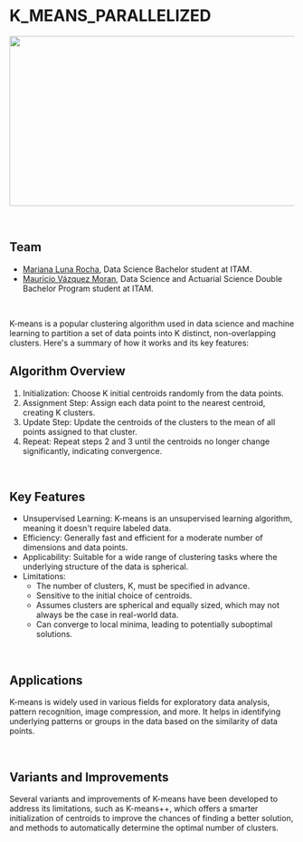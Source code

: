 # K_MEANS_PARALLELIZED

<p align="center">
  <img width="800" height="300" src="https://miro.medium.com/v2/resize:fit:1200/1*rw8IUza1dbffBhiA4i0GNQ.png">
</p>

</br>

## Team

- [Mariana Luna Rocha](https://github.com/MarianaMoons), Data Science Bachelor student at ITAM.
- [Mauricio Vázquez Moran](https://github.com/MauricioVazquezM), Data Science and Actuarial Science Double Bachelor Program student at ITAM.
  
</br>

K-means is a popular clustering algorithm used in data science and machine learning to partition a set of data points into K distinct, non-overlapping clusters. Here's a summary of how it works and its key features:

## Algorithm Overview
1. Initialization: Choose K initial centroids randomly from the data points.
2. Assignment Step: Assign each data point to the nearest centroid, creating K clusters.
3. Update Step: Update the centroids of the clusters to the mean of all points assigned to that cluster.
4. Repeat: Repeat steps 2 and 3 until the centroids no longer change significantly, indicating convergence.

</br>

## Key Features
- Unsupervised Learning: K-means is an unsupervised learning algorithm, meaning it doesn't require labeled data.
- Efficiency: Generally fast and efficient for a moderate number of dimensions and data points.
- Applicability: Suitable for a wide range of clustering tasks where the underlying structure of the data is spherical.
- Limitations:
    - The number of clusters, K, must be specified in advance.
    - Sensitive to the initial choice of centroids.
    - Assumes clusters are spherical and equally sized, which may not always be the case in real-world data.
    - Can converge to local minima, leading to potentially suboptimal solutions.

</br>

## Applications
K-means is widely used in various fields for exploratory data analysis, pattern recognition, image compression, and more. It helps in identifying underlying patterns or groups in the data based on the similarity of data points.

</br>

## Variants and Improvements
Several variants and improvements of K-means have been developed to address its limitations, such as K-means++, which offers a smarter initialization of centroids to improve the chances of finding a better solution, and methods to automatically determine the optimal number of clusters.






